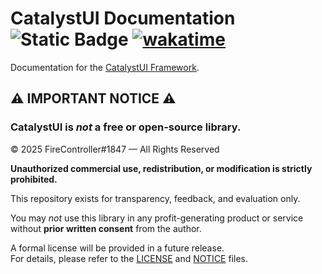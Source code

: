# CatalystUI Documentation ![Static Badge](https://img.shields.io/badge/Powered_by-.NET-blue?style=flat-square&logo=sharp&logoColor=%23ffffff) [![wakatime](https://wakatime.com/badge/user/3c151144-1c06-4dbc-adfd-9a0696ed118a/project/355973be-b91e-4ee7-96f6-f7c418ff3bd1.svg?style=flat-square)](https://wakatime.com/badge/user/3c151144-1c06-4dbc-adfd-9a0696ed118a/project/355973be-b91e-4ee7-96f6-f7c418ff3bd1)

Documentation for the [CatalystUI Framework](https://github.com/CatalystUI).

## ⚠️ IMPORTANT NOTICE ⚠️
### CatalystUI is *not* a free or open-source library.
© 2025 FireController#1847 — All Rights Reserved

**Unauthorized commercial use, redistribution, or modification is strictly prohibited.**

This repository exists for transparency, feedback, and evaluation only.

You may *not* use this library in any profit-generating product or service without **prior written consent** from the author.

A formal license will be provided in a future release.  
For details, please refer to the [LICENSE](./LICENSE) and [NOTICE](./NOTICE.md) files.